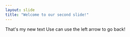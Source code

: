 ```yaml
---
layout: slide
title: "Welcome to our second slide!"
---
```

That's my new text
Use can use the left arrow to go back!
